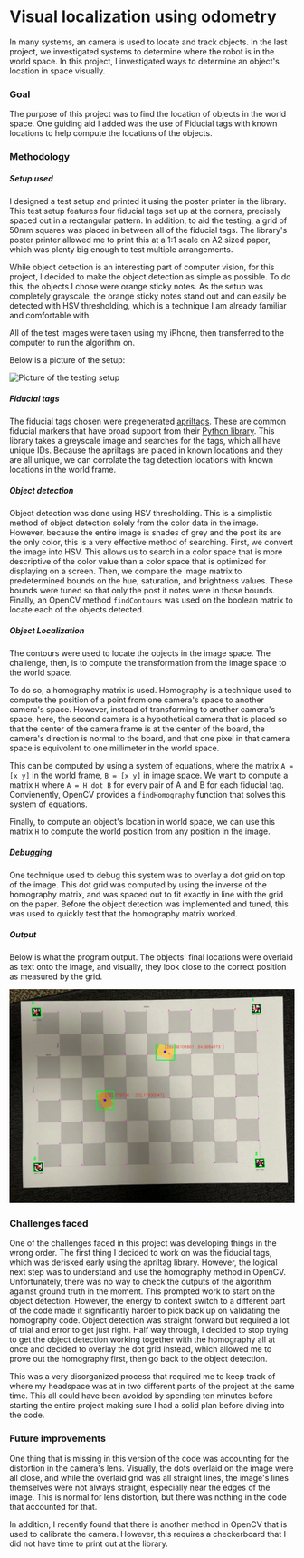 # Visual localization using odometry

In many systems, an camera is used to locate and track objects. In the last
project, we investigated systems to determine where the robot is in the world
space. In this project, I investigated ways to determine an object's location in
space visually.

### Goal

The purpose of this project was to find the location of objects in the world
space. One guiding aid I added was the use of Fiducial tags with known locations
to help compute the locations of the objects.

### Methodology

##### Setup used

I designed a test setup and printed it using the poster printer in the library.
This test setup features four fiducial tags set up at the corners, precisely
spaced out in a rectangular pattern. In addition, to aid the testing, a grid of
50mm squares was placed in between all of the fiducial tags. The library's
poster printer allowed me to print this at a 1:1 scale on A2 sized paper, which
was plenty big enough to test multiple arrangements.

While object detection is an interesting part of computer vision, for this
project, I decided to make the object detection as simple as possible. To do
this, the objects I chose were orange sticky notes. As the setup was completely
grayscale, the orange sticky notes stand out and can easily be detected with HSV
thresholding, which is a technique I am already familiar and comfortable with.

All of the test images were taken using my iPhone, then transferred to the
computer to run the algorithm on.

Below is a picture of the setup:

![Picture of the testing setup](report/setup.png)

##### Fiducial tags

The fiducial tags chosen were pregenerated
[apriltags](https://github.com/AprilRobotics/apriltag). These are common
fiducial markers that have broad support from their [Python
library](https://pypi.org/project/apriltag/). This library takes a greyscale
image and searches for the tags, which all have unique IDs. Because the
apriltags are placed in known locations and they are all unique, we can
corrolate the tag detection locations with known locations in the world frame.

##### Object detection

Object detection was done using HSV thresholding. This is a simplistic method of
object detection solely from the color data in the image. However, because the
entire image is shades of grey and the post its are the only color, this is a
very effective method of searching. First, we convert the image into HSV. This
allows us to search in a color space that is more descriptive of the color value
than a color space that is optimized for displaying on a screen. Then, we
compare the image matrix to predetermined bounds on the hue, saturation, and
brightness values. These bounds were tuned so that only the post it notes were
in those bounds. Finally, an OpenCV method `findContours` was used on the
boolean matrix to locate each of the objects detected.

##### Object Localization

The contours were used to locate the objects in the image space. The challenge,
then, is to compute the transformation from the image space to the world space.

To do so, a homography matrix is used. Homography is a technique used to compute
the position of a point from one camera's space to another camera's space.
However, instead of transforming to another camera's space, here, the second
camera is a hypothetical camera that is placed so that the center of the camera
frame is at the center of the board, the camera's direction is normal to the
board, and that one pixel in that camera space is equivolent to one millimeter
in the world space.

This can be computed by using a system of equations, where the matrix `A = [x y]` in
the world frame, `B = [x y]` in image space. We want to compute a matrix `H`
where `A = H dot B` for every pair of A and B for each fiducial tag.
Convienently, OpenCV provides a `findHomography` function that solves this
system of equations.

Finally, to compute an object's location in world space, we can use this matrix
`H` to compute the world position from any position in the image.

##### Debugging

One technique used to debug this system was to overlay a dot grid on top of the
image. This dot grid was computed by using the inverse of the homography matrix,
and was spaced out to fit exactly in line with the grid on the paper. Before the
object detection was implemented and tuned, this was used to quickly test that 
the homography matrix worked.

##### Output

Below is what the program output. The objects' final locations were overlaid as
text onto the image, and visually, they look close to the correct position as
measured by the grid.

![final output image](report/output.png)

### Challenges faced

One of the challenges faced in this project was developing things in the wrong
order. The first thing I decided to work on was the fiducial tags, which was
derisked early using the apriltag library. However, the logical next step was to
understand and use the homography method in OpenCV. Unfortunately, there was no
way to check the outputs of the algorithm against ground truth in the moment.
This prompted work to start on the object detection. However, the energy to
context switch to a different part of the code made it significantly harder to
pick back up on validating the homography code. Object detection was straight
forward but required a lot of trial and error to get just right. Half way
through, I decided to stop trying to get the object detection working together
with the homography all at once and decided to overlay the dot grid instead,
which allowed me to prove out the homography first, then go back to the object
detection.

This was a very disorganized process that required me to keep track of where my
headspace was at in two different parts of the project at the same time. This
all could have been avoided by spending ten minutes before starting the entire
project making sure I had a solid plan before diving into the code.

### Future improvements

One thing that is missing in this version of the code was accounting for the
distortion in the camera's lens. Visually, the dots overlaid on the image were
all close, and while the overlaid grid was all straight lines, the image's lines
themselves were not always straight, especially near the edges of the image.
This is normal for lens distortion, but there was nothing in the code that
accounted for that.

In addition, I recently found that there is another method in OpenCV that is
used to calibrate the camera. However, this requires a checkerboard that I did
not have time to print out at the library.

